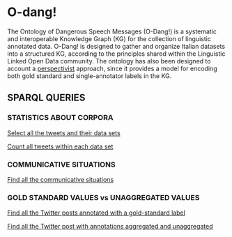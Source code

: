# O-dang!
The Ontology of Dangerous Speech Messages (O-Dang!) is a systematic and interoperable Knowledge Graph (KG) for the collection of linguistic annotated data. 
O-Dang! is designed to gather and organize Italian datasets into a structured KG, according to the principles shared within the Linguistic Linked Open Data community. The ontology has also been designed to account a <a href="https://pdai.info/">perspectivist</a> approach, since it provides a model for encoding both gold standard and single-annotator labels in the KG.
## SPARQL QUERIES

### STATISTICS ABOUT CORPORA
<a href="http://212.237.50.39:8080/fuseki/dataset.html?tab=query&ds=/o-dang#query=PREFIX+%3A+%3Chttp%3A%2F%2Fhatespeech.di.unito.it%2Fodang%23%3E%0APREFIX+rdfs%3A+%3Chttp%3A%2F%2Fwww.w3.org%2F2000%2F01%2Frdf-schema%23%3E%0APREFIX+dul%3A+%3Chttp%3A%2F%2Fwww.ontologydesignpatterns.org%2Font%2Fdul%2FDUL.owl%23%3E%0APREFIX+rdf%3A+%3Chttp%3A%2F%2Fwww.w3.org%2F1999%2F02%2F22-rdf-syntax-ns%23%3E%0APREFIX+dcterm%3A+%3Chttp%3A%2F%2Fpurl.org%2Fdc%2Fterms%2F%3E%0APREFIX+dc%3A+%3Chttp%3A%2F%2Fpurl.org%2Fdc%2Felements%2F1.1%2F%3E%0APREFIX+dct%3A+%3Chttp%3A%2F%2Fpurl.org%2Fdc%2Fterms%2F%3E%0A%0ASELECT+*+%0AWHERE+%7B%0A++%3Ftweet+a+%3ATweet%3B%0A+++++dcterm%3Adescription+%3Ftext%3B%0A+++++%3AisPartOf+%3Fdataset+.%0A%3Fdataset+rdfs%3Alabel+%3Fd_label%7D+LIMIT+100%0A%0A++%0A%0A">Select all the tweets and their data sets </a>

<a href="http://212.237.50.39:8080/fuseki/dataset.html?tab=query&ds=/o-dang#query=PREFIX+%3A+%3Chttp%3A%2F%2Fhatespeech.di.unito.it%2Fodang%23%3E%0APREFIX+rdfs%3A+%3Chttp%3A%2F%2Fwww.w3.org%2F2000%2F01%2Frdf-schema%23%3E%0APREFIX+dul%3A+%3Chttp%3A%2F%2Fwww.ontologydesignpatterns.org%2Font%2Fdul%2FDUL.owl%23%3E%0APREFIX+rdf%3A+%3Chttp%3A%2F%2Fwww.w3.org%2F1999%2F02%2F22-rdf-syntax-ns%23%3E%0APREFIX+dcterm%3A+%3Chttp%3A%2F%2Fpurl.org%2Fdc%2Fterms%2F%3E%0APREFIX+dc%3A+%3Chttp%3A%2F%2Fpurl.org%2Fdc%2Felements%2F1.1%2F%3E%0APREFIX+dct%3A+%3Chttp%3A%2F%2Fpurl.org%2Fdc%2Fterms%2F%3E%0A%0ASELECT+(sample(%3Fd_label)+as+%3Fdataset_label)+(count(%3Fdataset)+as+%3Foccurrences)+%0AWHERE+%7B%0A++%3Ftweet+a+%3ATweet%3B%0A+++++dcterm%3Adescription+%3Ftext%3B%0A+++++%3AisPartOf+%3Fdataset+.%0A%3Fdataset+rdfs%3Alabel+%3Fd_label%7D+GROUP+BY+%3Fdataset%0A%0A++%0A%0A"> Count all tweets within each data set </a>
    
### COMMUNICATIVE SITUATIONS
<a href="https://kgccc.di.unito.it/sparql/o-dang?default-graph-uri=&query=PREFIX+%3A%3Chttp%3A%2F%2Fhatespeech.di.unito.it%2Fodang%23%3E%0D%0Aselect+distinct+%3Fadj+%3Fuser+%3Fmessage+%3Frole+where+%7B%0D%0A%3Fadj+a+%3AAdjacencyPair%3B+%3AisSettingFor+%3Fuser%2C%3Fmessage+.%0D%0A%3Fuser+a+%3APerson.%0D%0A%3Fmessage+a+%3ATweet%3B+%3AwasAssociatedWith+%3Fperson.%0D%0A%3Fmessage+%3AhasRole+%3Fr+.%0D%0A%3Fr+a+%3Frole%0D%0A%7D+order+by+%3Fadj&format=text%2Fhtml&timeout=0&signal_void=on">Find all the communicative situations </a>

### GOLD STANDARD VALUES vs UNAGGREGATED VALUES
<a href="http://212.237.50.39:8080/fuseki/dataset.html?tab=query&ds=/o-dang#query=PREFIX+%3A+%3Chttp%3A%2F%2Fhatespeech.di.unito.it%2Fodang%23%3E%0APREFIX+rdfs%3A+%3Chttp%3A%2F%2Fwww.w3.org%2F2000%2F01%2Frdf-schema%23%3E%0APREFIX+dul%3A+%3Chttp%3A%2F%2Fwww.ontologydesignpatterns.org%2Font%2Fdul%2FDUL.owl%23%3E%0APREFIX+rdf%3A+%3Chttp%3A%2F%2Fwww.w3.org%2F1999%2F02%2F22-rdf-syntax-ns%23%3E%0APREFIX+dcterm%3A+%3Chttp%3A%2F%2Fpurl.org%2Fdc%2Fterms%2F%3E%0APREFIX+dc%3A+%3Chttp%3A%2F%2Fpurl.org%2Fdc%2Felements%2F1.1%2F%3E%0APREFIX+dct%3A+%3Chttp%3A%2F%2Fpurl.org%2Fdc%2Fterms%2F%3E%0A%0ASELECT+*+%0AWHERE+%7B%0A++%3Ftweet+a+%3ATweet%3B%0A+++++%3AisDescribedBy+%3Fdesc+.%0A++%3Fdesc+%3Avalue+%3Fval+%3B%0A+++a+%3Fd+.%0A++%3Fval+%3AhasValue+%3Fv%3B%0A+++++++%3AwasAssociatedWith+%3Fagent+.%0A++%3Fagent+a+%3AGroup+.%0A++%0A++%0A%7D+limit+10%0A%0A++%0A%0A"> Find all the Twitter posts annotated with a gold-standard label </a>
      
<a href="http://212.237.50.39:8080/fuseki/dataset.html?tab=query&ds=/o-dang#query=PREFIX+%3A+%3Chttp%3A%2F%2Fhatespeech.di.unito.it%2Fodang%23%3E%0APREFIX+rdfs%3A+%3Chttp%3A%2F%2Fwww.w3.org%2F2000%2F01%2Frdf-schema%23%3E%0APREFIX+dul%3A+%3Chttp%3A%2F%2Fwww.ontologydesignpatterns.org%2Font%2Fdul%2FDUL.owl%23%3E%0APREFIX+rdf%3A+%3Chttp%3A%2F%2Fwww.w3.org%2F1999%2F02%2F22-rdf-syntax-ns%23%3E%0APREFIX+dcterm%3A+%3Chttp%3A%2F%2Fpurl.org%2Fdc%2Fterms%2F%3E%0APREFIX+dc%3A+%3Chttp%3A%2F%2Fpurl.org%2Fdc%2Felements%2F1.1%2F%3E%0APREFIX+dct%3A+%3Chttp%3A%2F%2Fpurl.org%2Fdc%2Fterms%2F%3E%0A%0ASELECT+DISTINCT+%3Ftweet+%3Fd+%3Fv+%3Fagent%0AWHERE+%7B%0A++%3Ftweet+a+%3ATweet%3B%0A+++++%3AisDescribedBy+%3Fdesc+.%0A++%3Fd+%3Avalue+%3Fval+%3B%0A+++a+%3Fd+.%0A++%3Fval+%3AhasValue+%3Fv%3B%0A+++++++%3AwasAssociatedWith+%3Fagent+.%0A++%23%3Fagent+a+%3AGroup+.%0A++%0A++%0A%7D++limit+50%0A%0A%0A++%0A%0A">Find all the Twitter post with annotations aggregated and unaggregated</a>
        </li>
